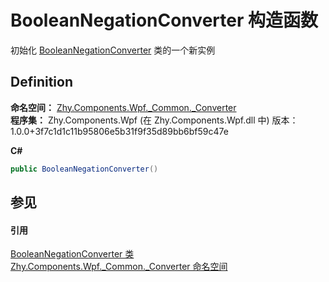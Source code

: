 # BooleanNegationConverter 构造函数


初始化 <a href="T_Zhy_Components_Wpf__Common__Converter_BooleanNegationConverter.md">BooleanNegationConverter</a> 类的一个新实例



## Definition
**命名空间：** <a href="N_Zhy_Components_Wpf__Common__Converter.md">Zhy.Components.Wpf._Common._Converter</a>  
**程序集：** Zhy.Components.Wpf (在 Zhy.Components.Wpf.dll 中) 版本：1.0.0+3f7c1d1c11b95806e5b31f9f35d89bb6bf59c47e

**C#**
``` C#
public BooleanNegationConverter()
```



## 参见


#### 引用
<a href="T_Zhy_Components_Wpf__Common__Converter_BooleanNegationConverter.md">BooleanNegationConverter 类</a>  
<a href="N_Zhy_Components_Wpf__Common__Converter.md">Zhy.Components.Wpf._Common._Converter 命名空间</a>  
